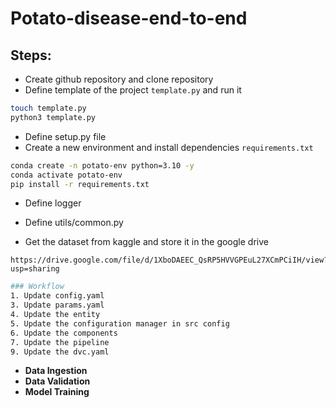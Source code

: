 # Potato-disease-end-to-end

## Steps:
* Create github repository and clone repository
* Define template of the project `template.py` and run it
```bash
touch template.py
python3 template.py
```
* Define setup.py file
* Create a new environment and install dependencies `requirements.txt`
```bash
conda create -n potato-env python=3.10 -y
conda activate potato-env
pip install -r requirements.txt
```
* Define logger
* Define utils/common.py

* Get the dataset from kaggle and store it in the google drive
```
https://drive.google.com/file/d/1XboDAEEC_QsRP5HVVGPEuL27XCmPCiIH/view?usp=sharing
```


```bash
### Workflow
1. Update config.yaml
3. Update params.yaml
4. Update the entity
5. Update the configuration manager in src config
6. Update the components
7. Update the pipeline
9. Update the dvc.yaml
```

* **Data Ingestion**
* **Data Validation**
* **Model Training**
